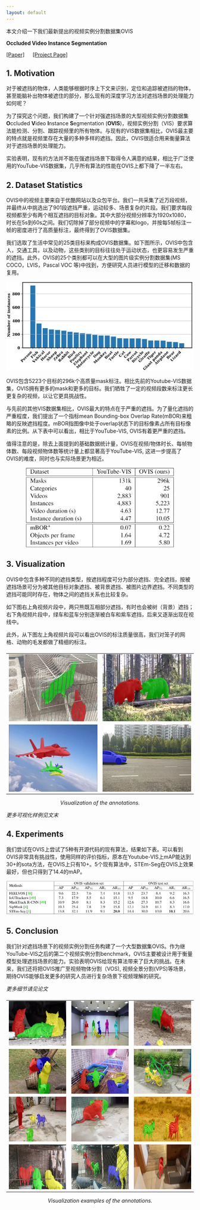 ```yaml
---
layout: default
---
```


<head>
    <script src="https://cdn.mathjax.org/mathjax/latest/MathJax.js?config=TeX-AMS-MML_HTMLorMML" type="text/javascript"></script>
    <script type="text/x-mathjax-config">
        MathJax.Hub.Config({
            tex2jax: {
            skipTags: ['script', 'noscript', 'style', 'textarea', 'pre'],
            inlineMath: [['$','$']]
            }
        });
    </script>
</head>

本文介绍一下我们最新提出的视频实例分割数据集OVIS

**Occluded Video Instance Segmentation**

[[Paper]](https://arxiv.org/abs/2102.01558) &emsp; [[Project Page]](http://songbai.site/ovis/)

## 1. Motivation

对于被遮挡的物体，人类能够根据时序上下文来识别，定位和追踪被遮挡的物体，甚至能脑补出物体被遮住的部分，那么现有的深度学习方法对遮挡场景的处理能力如何呢？

为了探究这个问题，我们构建了一个针对强遮挡场景的大型视频实例分割数据集**O**ccluded **V**ideo **I**nstance **S**egmentation (**OVIS**)，视频实例分割（VIS）要求算法能检测、分割、跟踪视频里的所有物体。与现有的VIS数据集相比，OVIS最主要的特点就是视频里存在大量的多种多样的遮挡。因此，OVIS很适合用来衡量算法对于遮挡场景的处理能力。

实验表明，现有的方法并不能在强遮挡场景下取得令人满意的结果，相比于广泛使用的YouTube-VIS数据集，几乎所有算法的性能在OVIS上都下降了一半左右。


## 2. Dataset Statistics 

OVIS中的视频主要来自于优酷网站以及众包平台。我们一共采集了近万段视频，并最终从中挑选出了901段遮挡严重，运动较多、场景复杂的片段。我们要求每段视频都至少有两个相互遮挡的目标对象。其中大部分视频分辨率为1920x1080，时长在5s到60s之间。我们切除掉了部分视频中的字幕和logo，并按每5帧标注一帧的密度进行了高质量标注，最终得到了OVIS数据集。

我们选取了生活中常见的25类目标来构成OVIS数据集。如下图所示，OVIS中包含人，交通工具，以及动物，这些类别的目标往往处于运动状态，也更容易发生严重的遮挡。此外，OVIS的25个类别都可以在大型的图片级实例分割数据集(MS COCO，LVIS，Pascal VOC 等)中找到，方便研究人员进行模型的迁移和数据的复用。

<center><img src="data/figure3.jpg"></center>
<!-- ![](data/figure3.jpg) -->

OVIS包含5223个目标的296k个高质量mask标注。相比先前的Youtube-VIS数据集，OVIS拥有更多的mask和更多的目标。我们牺牲了一定的视频段数来标注更长更复杂的视频，以让它更具挑战性。

与先前的其他VIS数据集相比，OVIS最大的特点在于严重的遮挡。为了量化遮挡的严重程度，我们提出了一个指标mean Bounding-box Overlap Rate(mBOR)来粗略的反映遮挡程度。mBOR指图像中处于overlap状态下的目标像素占所有目标像素的比例。从下表中可以看出，相比于YouTube-VIS, OVIS有着更严重的遮挡。

值得注意的是，除去上面提到的基础数据统计量，OVIS在视频/物体时长、每帧物体数、每段视频物体数等统计量上都显著高于YouTube-VIS, 这进一步提高了OVIS的难度，同时也与实际场景更为相近。

<!-- ![](data/table1.jpg) -->
<center><img src="data/table1.jpg" width="400" height="215"></center>


## 3. Visualization

OVIS中包含多种不同的遮挡类型，按遮挡程度可分为部分遮挡、完全遮挡，按被遮挡场景可分为被其他目标对象遮挡、被背景遮挡、被图片边界遮挡。不同类型的遮挡可能同时存在，物体之间的遮挡关系也比较复杂。

如下图右上角视频片段中，两只熊既互相部分遮挡，有时也会被树（背景）遮挡；右下角视频片段中，绿车和蓝车分别逐渐被白车和紫车遮挡，后来又逐渐出现在视线中。

此外，从下图左上角视频片段可以看出OVIS的标注质量很高，我们对笼子的网格、动物的毛发都做了精细的标注。

<!-- ![](data/figure2.jpg) -->

<table style="display:flex;justify-content:center;border:0" rules=none frame=void >
<tr>
<td><img src="./data/webp/2592056.webp" alt="2592056" width="320" height="180" />
</td>
<td><img src="./data/webp/2930398.webp" alt="2930398" width="320" height="180">
</td>
</tr>
<tr>
<td><img src="./data/webp/2932104.webp" alt="2932104" width="320" height="180">
</td>
<td><img src="./data/webp/3021160.webp" alt="3021160" width="320" height="180">
</td>
</tr>
</table>
<center><i>Visualization of the annotations.</i></center>

*更多可视化样例见文末*


## 4. Experiments

我们尝试在OVIS上尝试了5种有开源代码的现有算法，结果如下表。可以看到OVIS非常具有挑战性，使用同样的评价指标，原本在Youtube-VIS上mAP能达到30+的sota方法，在OVIS上只有10+。5个现有算法中，STEm-Seg在OVIS上效果最好，但也只得到了14.4的mAP。

<!-- ![](data/table2.jpg) -->
<!-- <center><img src="data/table2.jpg"></center> -->
<center><img src="data/table2_baselines.jpg"></center>


## 5. Conclusion

我们针对遮挡场景下的视频实例分割任务构建了一个大型数据集OVIS。作为继YouTube-VIS之后的第二个视频实例分割benchmark，OVIS主要被设计用于衡量模型处理遮挡场景的能力。实验表明OVIS给现有算法带来了巨大的挑战。在未来，我们还将把OVIS推广至视频物体分割（VOS), 视频全景分割(VPS)等场景，期待OVIS能够启发更多的研究人员进行复杂场景下视频理解的研究。

*更多细节请见论文*



<table style="display:flex;justify-content:center;border:0" rules=none frame=void >
<tr>
<td><img src="./data/webp_more/2524877_0_170.webp" width="213" height="120" />
</td>
<td><img src="./data/webp_more/2591274.webp" width="213" height="120">
</td>
<td><img src="./data/webp_more/2592058.webp" width="213" height="120">
</td>
</tr>
<tr>
<td><img src="./data/webp_more/2592138.webp" width="213" height="120">
</td>
<td><img src="./data/webp_more/2932109.webp" width="213" height="120">
</td>
<td><img src="./data/webp_more/2932131.webp" width="213" height="120">
</td>
</tr>
<tr>
<td><img src="./data/webp_more/2932134.webp" width="213" height="120">
</td>
<td><img src="./data/webp_more/3163218.webp" width="213" height="120">
</td>
<td><img src="./data/webp_more/3383476.webp" width="213" height="120">
</td>
</tr>
<tr>
<td><img src="./data/webp_more/3441792.webp" width="213" height="120">
</td>
<td><img src="./data/webp_more/3441794.webp" width="213" height="120">
</td>
<td><img src="./data/webp_more/3441797.webp" width="213" height="120">
</td>
</tr>
</table>
<center><i>Visualization examples of the annotations.</i></center>

